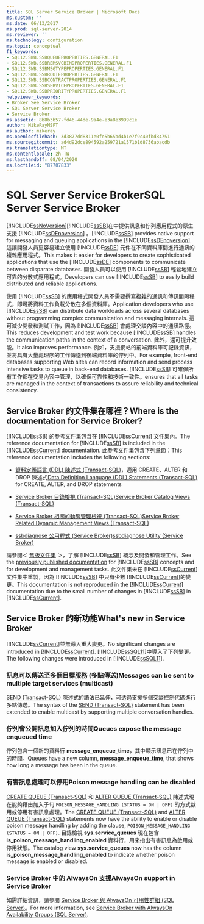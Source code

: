 ```yaml
---
title: SQL Server Service Broker | Microsoft Docs
ms.custom: ''
ms.date: 06/13/2017
ms.prod: sql-server-2014
ms.reviewer: ''
ms.technology: configuration
ms.topic: conceptual
f1_keywords:
- SQL12.SWB.SSBQUEUEPROPERTIES.GENERAL.F1
- SQL12.SWB.SSBREMSVCBINDPROPERTIES.GENERAL.F1
- SQL12.SWB.SSBMSGTYPEPROPERTIES.GENERAL.F1
- SQL12.SWB.SSBROUTEPROPERTIES.GENERAL.F1
- SQL12.SWB.SSBCONTRACTPROPERTIES.GENERAL.F1
- SQL12.SWB.SSBSERVICEPROPERTIES.GENERAL.F1
- SQL12.SWB.SSBPRIORITYPROPERTIES.GENERAL.F1
helpviewer_keywords:
- Broker See Service Broker
- SQL Server Service Broker
- Service Broker
ms.assetid: 8b8b3b57-fd46-44de-9a4e-e3a8e3999c1e
author: MikeRayMSFT
ms.author: mikeray
ms.openlocfilehash: 3d3877dd8311e0fe5b65bd4b1e7f9c40fbd84751
ms.sourcegitcommit: ad4d92dce894592a259721a1571b1d8736abacdb
ms.translationtype: MT
ms.contentlocale: zh-TW
ms.lasthandoff: 08/04/2020
ms.locfileid: "87707833"
---
```

# <a name="sql-server-service-broker"></a><span data-ttu-id="b404c-102">SQL Server Service Broker</span><span class="sxs-lookup"><span data-stu-id="b404c-102">SQL Server Service Broker</span></span>
  [!INCLUDE[ssNoVersion](../../includes/ssnoversion-md.md)]<span data-ttu-id="b404c-103">[!INCLUDE[ssSB](../../includes/sssb-md.md)]在中提供訊息和佇列應用程式的原生支援 [!INCLUDE[ssDEnoversion](../../includes/ssdenoversion-md.md)] 。</span><span class="sxs-lookup"><span data-stu-id="b404c-103">[!INCLUDE[ssSB](../../includes/sssb-md.md)] provides native support for messaging and queuing applications in the [!INCLUDE[ssDEnoversion](../../includes/ssdenoversion-md.md)].</span></span> <span data-ttu-id="b404c-104">這讓開發人員更容易建立使用 [!INCLUDE[ssDE](../../includes/ssde-md.md)] 元件在不同資料庫間進行通訊的複雜應用程式。</span><span class="sxs-lookup"><span data-stu-id="b404c-104">This makes it easier for developers to create sophisticated applications that use the [!INCLUDE[ssDE](../../includes/ssde-md.md)] components to communicate between disparate databases.</span></span> <span data-ttu-id="b404c-105">開發人員可以使用 [!INCLUDE[ssSB](../../includes/sssb-md.md)] 輕鬆地建立可靠的分散式應用程式。</span><span class="sxs-lookup"><span data-stu-id="b404c-105">Developers can use [!INCLUDE[ssSB](../../includes/sssb-md.md)] to easily build distributed and reliable applications.</span></span>  
  
 <span data-ttu-id="b404c-106">使用 [!INCLUDE[ssSB](../../includes/sssb-md.md)] 的應用程式開發人員不需要撰寫複雜的通訊和傳訊間隔程式，即可將資料工作負載分散在多個資料庫。</span><span class="sxs-lookup"><span data-stu-id="b404c-106">Application developers who use [!INCLUDE[ssSB](../../includes/sssb-md.md)] can distribute data workloads across several databases without programming complex communication and messaging internals.</span></span> <span data-ttu-id="b404c-107">這可減少開發和測試工作，因為 [!INCLUDE[ssSB](../../includes/sssb-md.md)] 會處理交談內容中的通訊路徑。</span><span class="sxs-lookup"><span data-stu-id="b404c-107">This reduces development and test work because [!INCLUDE[ssSB](../../includes/sssb-md.md)] handles the communication paths in the context of a conversation.</span></span> <span data-ttu-id="b404c-108">此外，還可提升效能。</span><span class="sxs-lookup"><span data-stu-id="b404c-108">It also improves performance.</span></span> <span data-ttu-id="b404c-109">例如，支援網站的前端資料庫可記錄資訊，並將具有大量處理序的工作傳送到後端資料庫的佇列中。</span><span class="sxs-lookup"><span data-stu-id="b404c-109">For example, front-end databases supporting Web sites can record information and send process intensive tasks to queue in back-end databases.</span></span> [!INCLUDE[ssSB](../../includes/sssb-md.md)] <span data-ttu-id="b404c-110">可確保所有工作都在交易內容中管理，以確保可靠性和技術一致性。</span><span class="sxs-lookup"><span data-stu-id="b404c-110">ensures that all tasks are managed in the context of transactions to assure reliability and technical consistency.</span></span>  
  
## <a name="where-is-the-documentation-for-service-broker"></a><span data-ttu-id="b404c-111">Service Broker 的文件集在哪裡？</span><span class="sxs-lookup"><span data-stu-id="b404c-111">Where is the documentation for Service Broker?</span></span>  
 <span data-ttu-id="b404c-112">[!INCLUDE[ssSB](../../includes/sssb-md.md)] 的參考文件集包含在 [!INCLUDE[ssCurrent](../../includes/sscurrent-md.md)] 文件集內。</span><span class="sxs-lookup"><span data-stu-id="b404c-112">The reference documentation for [!INCLUDE[ssSB](../../includes/sssb-md.md)] is included in the [!INCLUDE[ssCurrent](../../includes/sscurrent-md.md)] documentation.</span></span> <span data-ttu-id="b404c-113">此參考文件集包含下列章節：</span><span class="sxs-lookup"><span data-stu-id="b404c-113">This reference documentation includes the following sections:</span></span>  
  
-   <span data-ttu-id="b404c-114">[資料定義語言 &#40;DDL&#41; 陳述式 &#40;Transact-SQL&#41;](/sql/odbc/reference/develop-app/ddl-statements)，適用 CREATE、ALTER 和 DROP 陳述式</span><span class="sxs-lookup"><span data-stu-id="b404c-114">[Data Definition Language &#40;DDL&#41; Statements &#40;Transact-SQL&#41;](/sql/odbc/reference/develop-app/ddl-statements) for CREATE, ALTER, and DROP statements</span></span>  
  
-   [<span data-ttu-id="b404c-115">Service Broker 目錄檢視 &#40;Transact-SQL&#41;</span><span class="sxs-lookup"><span data-stu-id="b404c-115">Service Broker Catalog Views &#40;Transact-SQL&#41;</span></span>](/sql/relational-databases/system-catalog-views/service-broker-catalog-views-transact-sql)  
  
-   [<span data-ttu-id="b404c-116">Service Broker 相關的動態管理檢視 &#40;Transact-SQL&#41;</span><span class="sxs-lookup"><span data-stu-id="b404c-116">Service Broker Related Dynamic Management Views &#40;Transact-SQL&#41;</span></span>](/sql/relational-databases/system-dynamic-management-views/service-broker-related-dynamic-management-views-transact-sql)  
  
-   [<span data-ttu-id="b404c-117">ssbdiagnose 公用程式 &#40;Service Broker&#41;</span><span class="sxs-lookup"><span data-stu-id="b404c-117">ssbdiagnose Utility &#40;Service Broker&#41;</span></span>](../../tools/ssbdiagnose/ssbdiagnose-utility-service-broker.md)  
  
 <span data-ttu-id="b404c-118">請參閱＜ [舊版文件集](https://go.microsoft.com/fwlink/?LinkId=231312) ＞，了解 [!INCLUDE[ssSB](../../includes/sssb-md.md)] 概念及開發和管理工作。</span><span class="sxs-lookup"><span data-stu-id="b404c-118">See the [previously published documentation](https://go.microsoft.com/fwlink/?LinkId=231312) for [!INCLUDE[ssSB](../../includes/sssb-md.md)] concepts and for development and management tasks.</span></span> <span data-ttu-id="b404c-119">此文件集未在 [!INCLUDE[ssCurrent](../../includes/sscurrent-md.md)] 文件集中重製，因為 [!INCLUDE[ssSB](../../includes/sssb-md.md)] 中只有少數 [!INCLUDE[ssCurrent](../../includes/sscurrent-md.md)]的變更。</span><span class="sxs-lookup"><span data-stu-id="b404c-119">This documentation is not reproduced in the [!INCLUDE[ssCurrent](../../includes/sscurrent-md.md)] documentation due to the small number of changes in [!INCLUDE[ssSB](../../includes/sssb-md.md)] in [!INCLUDE[ssCurrent](../../includes/sscurrent-md.md)].</span></span>  
  
## <a name="whats-new-in-service-broker"></a><span data-ttu-id="b404c-120">Service Broker 的新功能</span><span class="sxs-lookup"><span data-stu-id="b404c-120">What's new in Service Broker</span></span>  
 <span data-ttu-id="b404c-121">[!INCLUDE[ssCurrent](../../includes/sscurrent-md.md)]並無導入重大變更。</span><span class="sxs-lookup"><span data-stu-id="b404c-121">No significant changes are introduced in [!INCLUDE[ssCurrent](../../includes/sscurrent-md.md)].</span></span>  <span data-ttu-id="b404c-122">[!INCLUDE[ssSQL11](../../includes/sssql11-md.md)]中導入了下列變更。</span><span class="sxs-lookup"><span data-stu-id="b404c-122">The following changes were introduced in [!INCLUDE[ssSQL11](../../includes/sssql11-md.md)].</span></span>  
  
### <a name="messages-can-be-sent-to-multiple-target-services-multicast"></a><span data-ttu-id="b404c-123">訊息可以傳送至多個目標服務 (多點傳送)</span><span class="sxs-lookup"><span data-stu-id="b404c-123">Messages can be sent to multiple target services (multicast)</span></span>  
 <span data-ttu-id="b404c-124">[SEND &#40;Transact-SQL&#41;](/sql/t-sql/statements/send-transact-sql) 陳述式的語法已延伸，可透過支援多個交談控制代碼進行多點傳送。</span><span class="sxs-lookup"><span data-stu-id="b404c-124">The syntax of the [SEND &#40;Transact-SQL&#41;](/sql/t-sql/statements/send-transact-sql) statement has been extended to enable multicast by supporting multiple conversation handles.</span></span>  
  
### <a name="queues-expose-the-message-enqueued-time"></a><span data-ttu-id="b404c-125">佇列會公開訊息加入佇列的時間</span><span class="sxs-lookup"><span data-stu-id="b404c-125">Queues expose the message enqueued time</span></span>  
 <span data-ttu-id="b404c-126">佇列包含一個新的資料行 **message_enqueue_time**，其中顯示訊息已在佇列中的時間。</span><span class="sxs-lookup"><span data-stu-id="b404c-126">Queues have a new column, **message_enqueue_time**, that shows how long a message has been in the queue.</span></span>  
  
### <a name="poison-message-handling-can-be-disabled"></a><span data-ttu-id="b404c-127">有害訊息處理可以停用</span><span class="sxs-lookup"><span data-stu-id="b404c-127">Poison message handling can be disabled</span></span>  
 <span data-ttu-id="b404c-128">[CREATE QUEUE &#40;Transact-SQL&#41;](/sql/t-sql/statements/create-queue-transact-sql) 和 [ALTER QUEUE &#40;Transact-SQL&#41;](/sql/t-sql/statements/alter-queue-transact-sql) 陳述式現在能夠藉由加入子句 `POISON_MESSAGE_HANDLING (STATUS = ON | OFF)` 的方式啟用或停用有害訊息處理。</span><span class="sxs-lookup"><span data-stu-id="b404c-128">The [CREATE QUEUE &#40;Transact-SQL&#41;](/sql/t-sql/statements/create-queue-transact-sql) and [ALTER QUEUE &#40;Transact-SQL&#41;](/sql/t-sql/statements/alter-queue-transact-sql) statements now have the ability to enable or disable poison message handling by adding the clause, `POISON_MESSAGE_HANDLING (STATUS = ON | OFF)`.</span></span> <span data-ttu-id="b404c-129">目錄檢視 **sys.service_queues** 現在包含 **is_poison_message_handling_enabled** 資料行，用來指出有害訊息為啟用或停用狀態。</span><span class="sxs-lookup"><span data-stu-id="b404c-129">The catalog view **sys.service_queues** now has the column **is_poison_message_handling_enabled** to indicate whether poison message is enabled or disabled.</span></span>  
  
### <a name="alwayson-support-in-service-broker"></a><span data-ttu-id="b404c-130">Service Broker 中的 AlwaysOn 支援</span><span class="sxs-lookup"><span data-stu-id="b404c-130">AlwaysOn support in Service Broker</span></span>  
 <span data-ttu-id="b404c-131">如需詳細資訊，請參閱 [Service Broker 與 AlwaysOn 可用性群組 &#40;SQL Server&#41;](../availability-groups/windows/service-broker-with-always-on-availability-groups-sql-server.md)。</span><span class="sxs-lookup"><span data-stu-id="b404c-131">For more information, see [Service Broker with AlwaysOn Availability Groups &#40;SQL Server&#41;](../availability-groups/windows/service-broker-with-always-on-availability-groups-sql-server.md).</span></span>  
  
  
